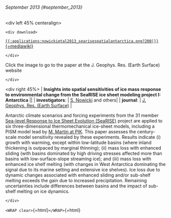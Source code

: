 ###### September 2013 {#september_2013}

\<div left 45% centeralign\>

```{=html}
<div download>
```
[`{{:applications:nowickietal2013_searisespatialantarctica.png?200|}}`{=mediawiki}](http://onlinelibrary.wiley.com/doi/10.1002/jgrf.20081/abstract)

```{=html}
</div>
```
Click the image to go to the paper at the J. Geophys. Res. (Earth
Surface) website

```{=html}
</div>
```
\<div right 45%\> \| **Insights into spatial sensitivities of ice mass
response to environmental change from the SeaRISE ice sheet modeling
project I: Antarctica** \|\| \| **investigators**: \| [S.
Nowicki](http://neptune.gsfc.nasa.gov/csb/personnel/index.php?id=334)
and others\| \| **journal**: \| [J. Geophys. Res. (Earth
Surface)](http://onlinelibrary.wiley.com/journal/10.1002/(ISSN)2169-9011)
\|

Antarctic climate scenarios and forcing experiments from the 31 member
[Sea-level Response to Ice Sheet Evolution
(SeaRISE)](http://websrv.cs.umt.edu/isis/index.php/SeaRISE_Assessment)
project are applied to six three-dimensional thermomechanical ice-sheet
models, including a PISM model lead by [M. Martin at
PIK](http://www.pik-potsdam.de/~martin/). This paper assesses
the century-scale model sensitivity revealed by these experiments.
Results indicate (i) growth with warming, except within low-latitude
basins (where inland thickening is outpaced by marginal thinning); (ii)
mass loss with enhanced sliding (with basins dominated by high driving
stresses affected more than basins with low-surface-slope streaming
ice); and (iii) mass loss with enhanced ice shelf melting (with changes
in West Antarctica dominating the signal due to its marine setting and
extensive ice shelves). Ice loss due to dynamic changes associated with
enhanced sliding and/or sub-shelf melting exceeds the gain due to
increased precipitation. Remaining uncertainties include differences
between basins and the impact of sub-shelf melting on ice dynamics.

```{=html}
</div>
```
`<WRAP clear>`{=html}`</WRAP>`{=html}
